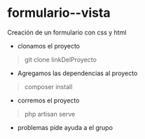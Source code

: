 # formulario--vista
Creación  de un formulario con css y html 
- clonamos el proyecto
>git clone linkDelProyecto
- Agregamos las dependencias al proyecto
>composer install
- corremos el proyecto 
>php artisan serve

* problemas pide ayuda a el grupo


